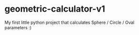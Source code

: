 # geometric-calculator-v1
My first little python project that calculates Sphere / Circle / Oval parameters :)
